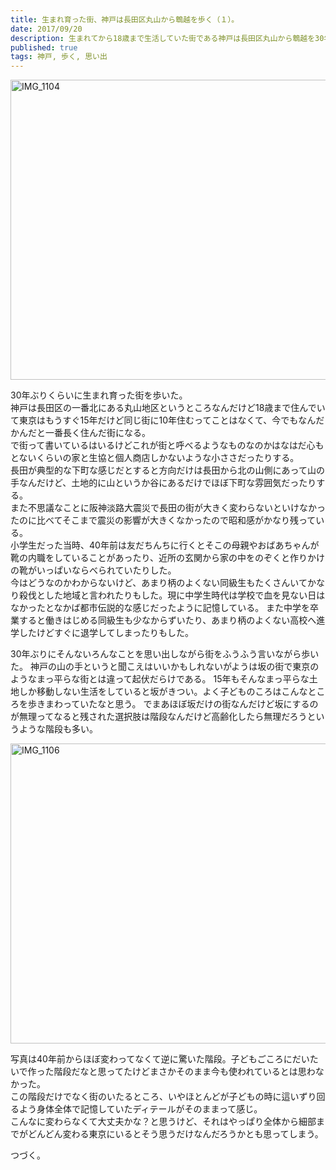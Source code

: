 ```yaml
---
title: 生まれ育った街、神戸は長田区丸山から鵯越を歩く（１）。
date: 2017/09/20
description: 生まれてから18歳まで生活していた街である神戸は長田区丸山から鵯越を30年ぶりくらいに歩いてみた。
published: true
tags: 神戸, 歩く, 思い出
---
```


<a data-flickr-embed="true"  href="https://www.flickr.com/photos/shigeki_takeguchi/37136305116/in/dateposted-public/" title="IMG_1104"><img src="https://farm5.staticflickr.com/4388/37136305116_ecd24b7487_z.jpg" width="640" height="480" alt="IMG_1104"></a><script async src="//embedr.flickr.com/assets/client-code.js" charset="utf-8"></script>

30年ぶりくらいに生まれ育った街を歩いた。  
神戸は長田区の一番北にある丸山地区というところなんだけど18歳まで住んでいて東京はもうすぐ15年だけど同じ街に10年住むってことはなくて、今でもなんだかんだと一番長く住んだ街になる。  
で街って書いているはいるけどこれが街と呼べるようなものなのかはなはだ心もとないくらいの家と生協と個人商店しかないような小ささだったりする。  
長田が典型的な下町な感じだとすると方向だけは長田から北の山側にあって山の手なんだけど、土地的に山というか谷にあるだけでほぼ下町な雰囲気だったりする。  
また不思議なことに阪神淡路大震災で長田の街が大きく変わらないといけなかったのに比べてそこまで震災の影響が大きくなかったので昭和感がかなり残っている。  
小学生だった当時、40年前は友だちんちに行くとそこの母親やおばあちゃんが靴の内職をしていることがあったり、近所の玄関から家の中をのぞくと作りかけの靴がいっぱいならべられていたりした。  
今はどうなのかわからないけど、あまり柄のよくない同級生もたくさんいてかなり殺伐とした地域と言われたりもした。現に中学生時代は学校で血を見ない日はなかったとなかば都市伝説的な感じだったように記憶している。
また中学を卒業すると働きはじめる同級生も少なからずいたり、あまり柄のよくない高校へ進学したけどすぐに退学してしまったりもした。

30年ぶりにそんないろんなことを思い出しながら街をふうふう言いながら歩いた。
神戸の山の手というと聞こえはいいかもしれないがようは坂の街で東京のようなまっ平らな街とは違って起伏だらけである。
15年もそんなまっ平らな土地しか移動しない生活をしていると坂がきつい。よく子どものころはこんなところを歩きまわっていたなと思う。
でまあほぼ坂だけの街なんだけど坂にするのが無理ってなると残された選択肢は階段なんだけど高齢化したら無理だろうというような階段も多い。

<a data-flickr-embed="true"  href="https://www.flickr.com/photos/shigeki_takeguchi/37153963572/in/dateposted-public/" title="IMG_1106"><img src="https://farm5.staticflickr.com/4419/37153963572_e921503ded_z.jpg" width="640" height="480" alt="IMG_1106"></a><script async src="//embedr.flickr.com/assets/client-code.js" charset="utf-8"></script>

写真は40年前からほぼ変わってなくて逆に驚いた階段。子どもごころにだいたいで作った階段だなと思ってたけどまさかそのまま今も使われているとは思わなかった。  
この階段だけでなく街のいたるところ、いやほとんどが子どもの時に這いずり回るよう身体全体で記憶していたディテールがそのままって感じ。  
こんなに変わらなくて大丈夫かな？と思うけど、それはやっぱり全体から細部までがどんどん変わる東京にいるとそう思うだけなんだろうかとも思ってしまう。

つづく。
